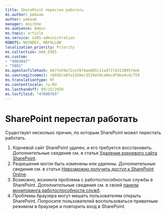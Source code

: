```yaml
---
title: SharePoint перестал работать
ms.author: pebaum
author: pebaum
manager: mnirkhe
ms.audience: Admin
ms.topic: article
ms.service: o365-administration
ROBOTS: NOINDEX, NOFOLLOW
localization_priority: Priority
ms.collection: Adm_O365
ms.custom:
- "9003047"
- "5801"
ms.openlocfilehash: 8477e59e72ce7874ae805c21a971f431389574e6
ms.sourcegitcommit: c6692ce0fa1358ec3529e59ca0ecdfdea4cdc759
ms.translationtype: HT
ms.contentlocale: ru-RU
ms.lasthandoff: 09/15/2020
ms.locfileid: "47800765"
---
```

# <a name="sharepoint-is-no-longer-working"></a>SharePoint перестал работать

Существует несколько причин, по которым SharePoint может перестать работать.

1. Корневой сайт SharePoint удален, и его требуется восстановить. Дополнительные сведения см. в статье [Удаление корневого сайта SharePoint](https://docs.microsoft.com/sharepoint/troubleshoot/sites/url-that-resides-under-root-site-collection-is-broken).
2. Разрешения могли быть изменены или удалены. Дополнительные сведения см. в статье [Невозможно получить доступ к SharePoint Online](https://docs.microsoft.com/sharepoint/troubleshoot/sharing-and-permissions/sharepoint-online-inaccessible).
3. Возможно, возникла проблема с работоспособностью службы в SharePoint. Дополнительные сведения см. в своей [панели мониторинга работоспособности служб](https://admin.microsoft.com/AdminPortal/Home#/servicehealth).
4. Проблемы браузера могут мешать пользователям открыть SharePoint. Попросите пользователей воспользоваться приватным режимом в браузере и повторить вход в SharePoint.
